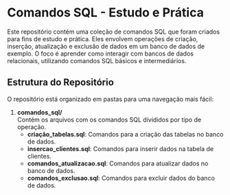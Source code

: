 # Comandos SQL - Estudo e Prática

Este repositório contém uma coleção de comandos SQL que foram criados para fins de estudo e prática. Eles envolvem operações de criação, inserção, atualização e exclusão de dados em um banco de dados de exemplo. O foco é aprender como interagir com bancos de dados relacionais, utilizando comandos SQL básicos e intermediários.

## Estrutura do Repositório

O repositório está organizado em pastas para uma navegação mais fácil:

1. **comandos_sql/**  
   Contém os arquivos com os comandos SQL divididos por tipo de operação.
   - **criação_tabelas.sql**: Comandos para a criação das tabelas no banco de dados.
   - **insercao_clientes.sql**: Comandos para inserir dados na tabela de clientes.
   - **comandos_atualizacao.sql**: Comandos para atualizar dados no banco de dados.
   - **comandos_exclusao.sql**: Comandos para excluir dados do banco de dados.
